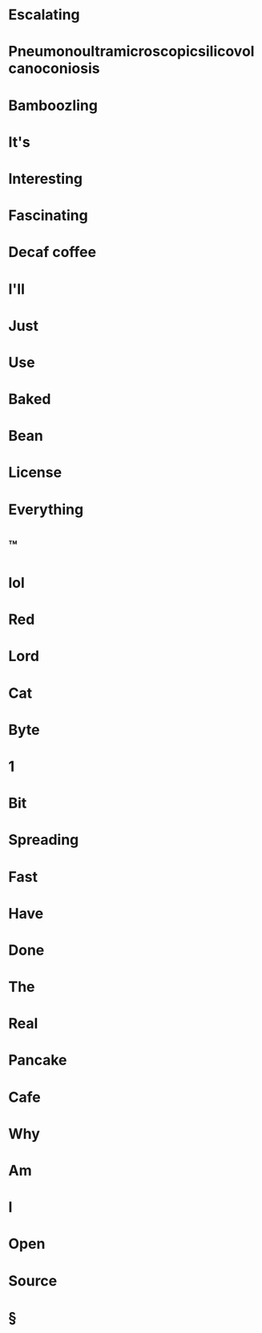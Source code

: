 # Escalating
# Pneumonoultramicroscopicsilicovolcanoconiosis
# Bamboozling
# It's
# Interesting
# Fascinating
# Decaf coffee
# I'll
# Just
# Use
# Baked
# Bean
# License
# Everything
# ™
# lol
# Red
# Lord
# Cat
# Byte
# 1
# Bit
# Spreading
# Fast
# Have
# Done
# The
# Real
# Pancake
# Cafe
# Why
# Am
# I
# Open
# Source
# §
